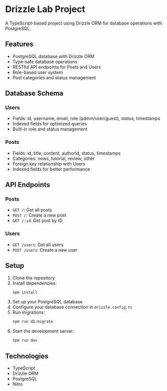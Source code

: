 # Drizzle Lab Project

A TypeScript-based project using Drizzle ORM for database operations with PostgreSQL.

## Features

- PostgreSQL database with Drizzle ORM
- Type-safe database operations
- RESTful API endpoints for Posts and Users
- Role-based user system
- Post categories and status management

## Database Schema

### Users
- Fields: id, username, email, role (admin/user/guest), status, timestamps
- Indexed fields for optimized queries
- Built-in role and status management

### Posts
- Fields: id, title, content, authorId, status, timestamps
- Categories: news, tutorial, review, other
- Foreign key relationship with Users
- Indexed fields for better performance

## API Endpoints

### Posts
- `GET /`: Get all posts
- `POST /`: Create a new post
- `GET /:id`: Get post by ID

### Users
- `GET /users`: Get all users
- `POST /users`: Create a new user

## Setup

1. Clone the repository
2. Install dependencies:
   ```bash
   npm install
   ```
3. Set up your PostgreSQL database
4. Configure your database connection in `drizzle.config.ts`
5. Run migrations:
   ```bash
   npm run db:migrate
   ```
6. Start the development server:
   ```bash
   npm run dev
   ```

## Technologies

- TypeScript
- Drizzle ORM
- PostgreSQL
- Nitro
